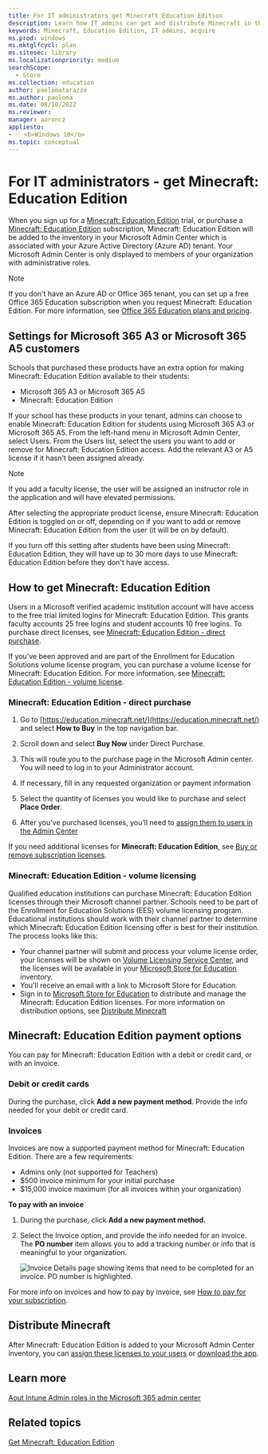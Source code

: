 ```yaml
---
title: For IT administrators get Minecraft Education Edition
description: Learn how IT admins can get and distribute Minecraft in their schools.
keywords: Minecraft, Education Edition, IT admins, acquire
ms.prod: windows
ms.mktglfcycl: plan
ms.sitesec: library
ms.localizationpriority: medium
searchScope: 
  - Store
ms.collection: education
author: paolomatarazzo
ms.author: paoloma
ms.date: 08/10/2022
ms.reviewer: 
manager: aaroncz
appliesto:
- ✅ <b>Windows 10</b>
ms.topic: conceptual
---
```


# For IT administrators - get Minecraft: Education Edition

When you sign up for a [Minecraft: Education Edition](https://education.minecraft.net) trial, or purchase a [Minecraft: Education Edition](https://education.minecraft.net) subscription, Minecraft: Education Edition will be added to the inventory in your Microsoft Admin Center which is associated with your Azure Active Directory (Azure AD) tenant. Your Microsoft Admin Center is only displayed to members of your organization with administrative roles.

>[!Note]
>If you don't have an Azure AD or Office 365 tenant, you can set up a free Office 365 Education subscription when you request Minecraft: Education Edition. For more information, see [Office 365 Education plans and pricing](https://products.office.com/academic/compare-office-365-education-plans).

## Settings for Microsoft 365 A3 or Microsoft 365 A5 customers

Schools that purchased these products have an extra option for making Minecraft: Education Edition available to their students:

- Microsoft 365 A3 or Microsoft 365 A5
- Minecraft: Education Edition

If your school has these products in your tenant, admins can choose to enable Minecraft: Education Edition for students using Microsoft 365 A3 or Microsoft 365 A5. From the left-hand menu in Microsoft Admin Center, select Users. From the Users list, select the users you want to add or remove for Minecraft: Education Edition access. Add the relevant A3 or A5 license if it hasn't been assigned already. 

> [!Note]
> If you add a faculty license, the user will be assigned an instructor role in the application and will have elevated permissions.

After selecting the appropriate product license, ensure Minecraft: Education Edition is toggled on or off, depending on if you want to add or remove Minecraft: Education Edition from the user (it will be on by default).

If you turn off this setting after students have been using Minecraft: Education Edition, they will have up to 30 more days to use Minecraft: Education Edition before they don't have access.

## How to get Minecraft: Education Edition

Users in a Microsoft verified academic institution account will have access to the free trial limited logins for Minecraft: Education Edition. This grants faculty accounts 25 free logins and student accounts 10 free logins. To purchase direct licenses, see [Minecraft: Education Edition - direct purchase](#individual-copies). 

If you’ve been approved and are part of the Enrollment for Education Solutions volume license program, you can purchase a volume license for Minecraft: Education Edition. For more information, see [Minecraft: Education Edition - volume license](#volume-license). 

### <a href="" id="individual-copies"></a>Minecraft: Education Edition - direct purchase

1. Go to [https://education.minecraft.net/](https://education.minecraft.net/) and select **How to Buy** in the top navigation bar.

2. Scroll down and select **Buy Now** under Direct Purchase.
    
3. This will route you to the purchase page in the Microsoft Admin center. You will need to log in to your Administrator account.  

4. If necessary, fill in any requested organization or payment information 

5. Select the quantity of licenses you would like to purchase and select **Place Order**. 

6. After you’ve purchased licenses, you’ll need to [assign them to users in the Admin Center](https://docs.microsoft.com/en-us/microsoft-365/admin/manage/assign-licenses-to-users?view=o365-worldwide)

If you need additional licenses for **Minecraft: Education Edition**, see [Buy or remove subscription licenses](https://docs.microsoft.com/en-us/microsoft-365/commerce/licenses/buy-licenses?view=o365-worldwide).

### <a href="" id="volume-license"></a>Minecraft: Education Edition - volume licensing

Qualified education institutions can purchase Minecraft: Education Edition licenses through their Microsoft channel partner. Schools need to be part of the Enrollment for Education Solutions (EES) volume licensing program. Educational institutions should work with their channel partner to determine which Minecraft: Education Edition licensing offer is best for their institution. The process looks like this: 

- Your channel partner will submit and process your volume license order, your licenses will be shown on [Volume Licensing Service Center](https://www.microsoft.com/Licensing/servicecenter/default.aspx), and the licenses will be available in your [Microsoft Store for Education](https://www.microsoft.com/business-store) inventory. 
- You’ll receive an email with a link to Microsoft Store for Education. 
- Sign in to [Microsoft Store for Education](https://educationstore.microsoft.com) to distribute and manage the Minecraft: Education Edition licenses. For more information on distribution options, see [Distribute Minecraft](#distribute-minecraft)

## Minecraft: Education Edition payment options

You can pay for Minecraft: Education Edition with a debit or credit card, or with an invoice. 

### Debit or credit cards

During the purchase, click **Add a new payment method**. Provide the info needed for your debit or credit card. 

### Invoices

Invoices are now a supported payment method for Minecraft: Education Edition. There are a few requirements:

- Admins only (not supported for Teachers)
- $500 invoice minimum for your initial purchase
- $15,000 invoice maximum (for all invoices within your organization)

**To pay with an invoice**

1. During the purchase, click **Add a new payment method.**  

2. Select the Invoice option, and provide the info needed for an invoice. The **PO number** item allows you to add a tracking number or info that is meaningful to your organization.

    ![Invoice Details page showing items that need to be completed for an invoice. PO number is highlighted.](images/mcee-invoice-info.png)

For more info on invoices and how to pay by invoice, see [How to pay for your subscription](https://docs.microsoft.com/en-us/microsoft-365/commerce/billing-and-payments/pay-for-your-subscription?view=o365-worldwide).  

## Distribute Minecraft
After Minecraft: Education Edition is added to your Microsoft Admin Center inventory, you can [assign these licenses to your users](https://docs.microsoft.com/en-us/microsoft-365/admin/manage/assign-licenses-to-users?view=o365-worldwide) or [download the app](https://aka.ms/downloadmee).  


## Learn more
[Aout Intune Admin roles in the Microsoft 365 admin center](https://docs.microsoft.com/en-us/microsoft-365/business-premium/m365bp-intune-admin-roles-in-the-mac?view=o365-worldwide)

## Related topics
[Get Minecraft: Education Edition](get-minecraft-for-education.md)
